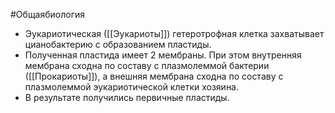 #Общаябиология 
- Эукариотическая ([[Эукариоты]]) гетеротрофная клетка захватывает цианобактерию с образованием пластиды.
- Полученная пластида имеет 2 мембраны. При этом внутренняя мембрана сходна по составу с плазмолеммой бактерии ([[Прокариоты]]), а внешняя мембрана сходна по составу с плазмолеммой эукариотической клетки хозяина.
- В результате получились первичные пластиды.